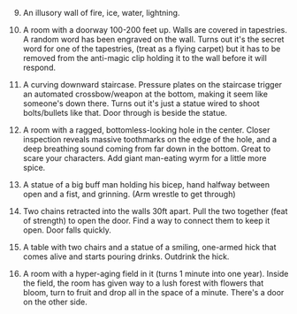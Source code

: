 9.	An illusory wall of fire, ice, water, lightning.

10.	A room with a doorway 100-200 feet up. Walls are covered in tapestries. A random word has been engraved on the wall. Turns out it's the secret word for one of the tapestries, (treat as a flying carpet) but it has to be removed from the anti-magic clip holding it to the wall before it will respond.

11.	A curving downward staircase. Pressure plates on the staircase trigger an automated crossbow/weapon at the bottom, making it seem like someone's down there. Turns out it's just a statue wired to shoot bolts/bullets like that. Door through is beside the statue.

16.	A room with a ragged, bottomless-looking hole in the center. Closer inspection reveals massive toothmarks on the edge of the hole, and a deep breathing sound coming from far down in the bottom. Great to scare your characters. Add giant man-eating wyrm for a little more spice.

22.	A statue of a big buff man holding his bicep, hand halfway between open and a fist, and grinning. (Arm wrestle to get through)

29.	Two chains retracted into the walls 30ft apart. Pull the two together (feat of strength) to open the door. Find a way to connect them to keep it open. Door falls quickly.

44.	A table with two chairs and a statue of a smiling, one-armed hick that comes alive and starts pouring drinks. Outdrink the hick.

0.	A room with a hyper-aging field in it (turns 1 minute into one year). Inside the field, the room has given way to a lush forest with flowers that bloom, turn to fruit and drop all in the space of a minute. There's a door on the other side.
